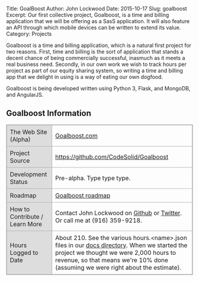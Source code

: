 Title: GoalBoost
Author: John Lockwood
Date: 2015-10-17
Slug: goalboost
Excerpt: Our first collective project, Goalboost, is a time and billing application that we will be offering as a SasS application.  It will also feature an API through which mobile devices can be written to extend its value.
Category: Projects

Goalboost is a time and billing application, which is a natural first project for two reasons.  First, time and billing is the sort of application that stands a decent chance of being commercially successful, inasmuch as it meets a real business need.  Secondly, in our own work we wish to track hours per project as part of our equity sharing system, so writing a time and billing app that we delight in using is a way of eating our own dogfood.

Goalboost is being developed written using Python 3, Flask, and MongoDB, and AngularJS.

## Goalboost Information
<style>
table, th, td {	
	border:1px solid #aaa;
}
table, th, td { padding:em; border-spacing:0px; border-collapse: collapse;}
table tr th, table tr td {padding:.5em; border-spacing:0em;}
.topic_column { background-color: #ddd;}
</style>

<table>
<tr><td class="topic_column">The Web Site (Alpha)</td><td><a href="http://goalboost.com">Goalboost.com</a></td></tr>
<tr><td class="topic_column">Project Source</td><td><a href="https://github.com/CodeSolid/Goalboost">https://github.com/CodeSolid/Goalboost</a></td></tr>
<tr><td class="topic_column">Development Status</td><td>Pre-alpha.  Type type type.</td></tr>
<tr><td class="topic_column">Roadmap</td><td><a href="/goalboost_roadmap.html">Goalboost roadmap</a></td></tr>
<tr><td class="topic_column">How to Contribute / Learn More</td><td>Contact John Lockwood on <a href="https://github.com/JohnLockwood">Github</a> or <a href="http://twitter.com/JohnLockwood">Twitter</a>. Or call me at (916) 359-9218.</td></tr>
<tr><td class="topic_column">Hours Logged to Date</td><td>About 210.  See the various hours.&lt;name&gt;.json files in our <a href="https://github.com/CodeSolid/Goalboost/tree/master/docs">docs directory</a>. When we started the project we thought we were 2,000 hours to revenue, so that means we're 10% done (assuming we were right about the estimate).</td></tr>
</table>

